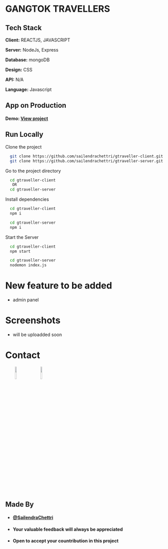 
# GANGTOK TRAVELLERS

## Tech Stack

**Client:** REACTJS, JAVASCRIPT

**Server:** NodeJs, Express

**Database:** mongoDB

**Design:** CSS

**API:**  N/A

**Language:** Javascript
  
## App on Production


#### Demo: [View project](https://gtraveller.onrender.com/)

## Run Locally

Clone the project

```bash
  git clone https://github.com/sailendrachettri/gtraveller-client.git
  git clone https://github.com/sailendrachettri/gtraveller-server.git
```

Go to the project directory

```bash 
  cd gtraveller-client
   OR 
  cd gtraveller-server 

```

Install dependencies

```bash
  cd gtraveller-client
  npm i

  cd gtraveller-server
  npm i
```

Start the Server

```bash
  cd gtraveller-client
  npm start

  cd gtraveller-server
  nodemon index.js
```

# New feature to be added
- admin panel

# Screenshots
- will be uploadded soon
<!-- <p><img src="https://drive.google.com/uc?export=view&id=1SSC2OirQhpbLov9KHRgFC__PpPby9PUB" alt="Front page"></p> -->

# Contact
<p><span style="margin-right: 30px;"></span><a href="https://www.linkedin.com/in/sailendrachettri/"><img target="_blank" src="https://cdn.jsdelivr.net/gh/devicons/devicon/icons/linkedin/linkedin-original.svg" style="width: 10%;"></a><span style="margin-right: 30px;"></span><a href="https://github.com/sailendrachettri/"><img target="_blank" src="https://cdn.jsdelivr.net/gh/devicons/devicon/icons/github/github-original.svg" style="width: 10%;"></a></p>


## Made By
- #### [@SailendraChettri](https://twitter.com/sailendrz)
- #### Your valuable feedback will always be appreciated
- #### Open to accept your countribution in this project
